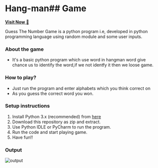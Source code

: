 # Hang-man## Game
<a href="https://replit.com/@aditya0666/Hangman?v=1">**Visit Now** 🚀</a>

Guess The Number Game is a python program i.e, developed in python programming language using random module and some user inputs.

### About the game
- It's a basic python program which use word in hangman word give chance us to identify the word,if we not identfy it then we loose game.

### How to play?
- Just run the program and enter alphabets which you think correct on
- As you guess the correct word you won.


### Setup instructions
1. Install Python 3.x (recommended) from <a href="https://www.python.org/downloads/">here</a>
2. Download this repository as zip and extract.
3. Use Python IDLE or PyCharm to run the program.
4. Run the code and start playing game.<br>
5. Have fun!!


### Output
<img align="center" alt="output"  src="https://www.codeproject.com/KB/game/Hangman_game/Hangman.jpg" />
